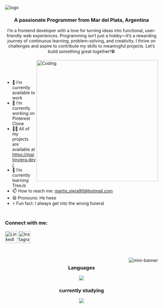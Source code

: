 ![logo](https://i.ibb.co/0V18RrQ/banner2.webp)


<h3 align="center">A passionate Programmer from Mar del Plata, Argentina</h3>
<p align="center">I’m a frontend developer with a love for turning ideas into functional, user-friendly web experiences. Programming isn’t just a hobby—it’s a rewarding journey of continuous learning, problem-solving, and creativity. I thrive on challenges and aspire to contribute my skills to meaningful projects. Let’s build something great together!🛠️</p>
<p align="center"> 


<img align="right" alt="Coding" width="400" src="
 [https://i.postimg.cc/JhhFcYYs/68747470733a2f2f692e6962622e636f2f436d5264476a4c2f6e6f7465626f6f6b2e77656270.webp ]">
<br><br>
<br>

- 📄 I’m currently available to work 
- 🔭 I’m currently working on Pinterest Clone
- 👨‍💻 All of my projects are available at https://martinviera.dev/
- 🌱 I’m currently learning TreeJs
- 📫 How to reach me: martin_viera90@hotmail.com
- 😄 Pronouns: He heee
- ⚡ Fun fact: I always get into the wrong funeral 
<br><br>


<h3 align="left">Connect with me:</h3>
<p align="left">
<a href="https://www.linkedin.com/in/martin-rodrigo-viera-royer" target="blank"><img align="center" src="https://www.iconsdb.com/icons/preview/color/E5E5E6/linkedin-3-xxl.png" alt="LinkedIn" height="40" width="40" /> </a>
<a href="https://www.instagram.com/martin_viera90" target="blank"><img align="center" src="https://www.iconsdb.com/icons/preview/color/E5E5E6/instagram-xxl.png" alt="Instagram" height="40" width="40" /> </a>
</p>
<br><br>
<img align="right" alt="mini-banner" width="full" src="https://i.ibb.co/J2nzVzS/mini-banner.webp">

<h3 align="center">Languages</h3>
<p align="center">
  <a href="https://skillicons.dev">
    <img src="https://skillicons.dev/icons?i=html,css,js,astro,react,tailwind" />
  </a>
</p>

<h3 align="center">currently studying</h3>
<p align="center">
  <a href="https://skillicons.dev">
    <img src="https://skillicons.dev/icons?i=wordpress,typescript" />
  </a>
</p>

